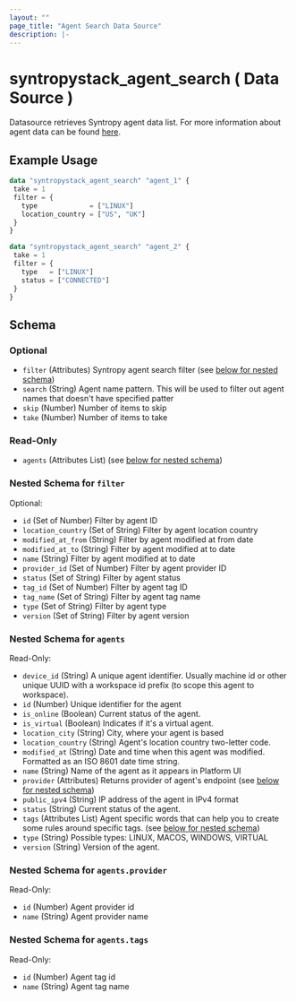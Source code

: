 ```yaml
---
layout: ""
page_title: "Agent Search Data Source"
description: |-
---
```


# syntropystack_agent_search ( Data Source )

Datasource retrieves Syntropy agent data list. For more information about agent data can be found [here](https://docs.syntropystack.com/reference/agent-object).

## Example Usage
 ```terraform
data "syntropystack_agent_search" "agent_1" {
  take = 1
  filter = {
    type             = ["LINUX"]
    location_country = ["US", "UK"]
  }
}

data "syntropystack_agent_search" "agent_2" {
  take = 1
  filter = {
    type   = ["LINUX"]
    status = ["CONNECTED"]
  }
}
```

 <!-- schema generated by tfplugindocs -->
## Schema

### Optional

- `filter` (Attributes) Syntropy agent search filter (see [below for nested schema](#nestedatt--filter))
- `search` (String) Agent name pattern. This will be used to filter out agent names that doesn't have specified patter
- `skip` (Number) Number of items to skip
- `take` (Number) Number of items to take

### Read-Only

- `agents` (Attributes List) (see [below for nested schema](#nestedatt--agents))

<a id="nestedatt--filter"></a>
### Nested Schema for `filter`

Optional:

- `id` (Set of Number) Filter by agent ID
- `location_country` (Set of String) Filter by agent location country
- `modified_at_from` (String) Filter by agent modified at from date
- `modified_at_to` (String) Filter by agent modified at to date
- `name` (String) Filter by agent modified at to date
- `provider_id` (Set of Number) Filter by agent provider ID
- `status` (Set of String) Filter by agent status
- `tag_id` (Set of Number) Filter by agent tag ID
- `tag_name` (Set of String) Filter by agent tag name
- `type` (Set of String) Filter by agent type
- `version` (Set of String) Filter by agent version


<a id="nestedatt--agents"></a>
### Nested Schema for `agents`

Read-Only:

- `device_id` (String) A unique agent identifier. Usually machine id or other unique UUID with a workspace id prefix (to scope this agent to workspace).
- `id` (Number) Unique identifier for the agent
- `is_online` (Boolean) Current status of the agent.
- `is_virtual` (Boolean) Indicates if it's a virtual agent.
- `location_city` (String) City, where your agent is based
- `location_country` (String) Agent's location country two-letter code.
- `modified_at` (String) Date and time when this agent was modified. Formatted as an ISO 8601 date time string.
- `name` (String) Name of the agent as it appears in Platform UI
- `provider` (Attributes) Returns provider of agent's endpoint (see [below for nested schema](#nestedatt--agents--provider))
- `public_ipv4` (String) IP address of the agent in IPv4 format
- `status` (String) Current status of the agent.
- `tags` (Attributes List) Agent specific words that can help you to create some rules around specific tags. (see [below for nested schema](#nestedatt--agents--tags))
- `type` (String) Possible types: LINUX, MACOS, WINDOWS, VIRTUAL
- `version` (String) Version of the agent.

<a id="nestedatt--agents--provider"></a>
### Nested Schema for `agents.provider`

Read-Only:

- `id` (Number) Agent provider id
- `name` (String) Agent provider name


<a id="nestedatt--agents--tags"></a>
### Nested Schema for `agents.tags`

Read-Only:

- `id` (Number) Agent tag id
- `name` (String) Agent tag name




